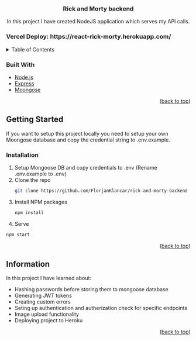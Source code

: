 <div id="top"></div>

<h3 align="center">Rick and Morty backend</h3>
  <p align="center">
    In this project I have created NodeJS application which serves my API calls.
 
  </p>
</div>

<h3>Vercel Deploy: https://react-rick-morty.herokuapp.com/</h3>

<!-- TABLE OF CONTENTS -->
<details>
  <summary>Table of Contents</summary>
  <ol>
    <li>
      <a href="#about-the-project">About The Project</a>
      <ul>
        <li><a href="#built-with">Built With</a></li>
      </ul>
    </li>
    <li>
      <a href="#getting-started">Getting Started</a>
      <ul>
        <li><a href="#installation">Installation</a></li>
      </ul>
    </li>
    <li><a href="#information">Information</a></li>
  </ol>
</details>




### Built With

* [Node.js](https://nodejs.org/en/)
* [Express](https://expressjs.com/)
* [Moongose](https://mongoosejs.com/)


<p align="right">(<a href="#top">back to top</a>)</p>



<!-- GETTING STARTED -->
## Getting Started

If you want to setup this project locally you need to setup your own Moongose database and copy the credential string to .env.example.

### Installation

1. Setup Mongoose DB and copy credentials to .env (Rename .env.example to .env)
2. Clone the repo
   ```sh
   git clone https://github.com/FlorjanKlancar/rick-and-morty-backend
   ```
3. Install NPM packages
   ```sh
   npm install
   ```
4. Serve
```sh
npm start
```

<p align="right">(<a href="#top">back to top</a>)</p>



## Information
In this project I have learned about:
* Hashing passwords before storing them to mongoose database
* Generating JWT tokens
* Creating custom errors
* Seting up authentication and autherization check for specific endpoints
* Image upload functionality
* Deploying project to Heroku


<p align="right">(<a href="#top">back to top</a>)</p>
